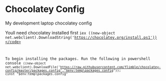 # Chocolatey Config
My development laptop chocolatey config

Youll need chocolatey installed first 
<code>iex ((new-object net.webclient).DownloadString('https://chocolatey.org/install.ps1'))</code>

To begin installing the packages. Run the following in powershell console
<code>((new-object net.webclient).DownloadFile('https://raw.githubusercontent.com/flimble/chocolatey-config/master/packages.config',"$env:temp\packages.config")); cinst "$env:temp\packages.config"</code>


